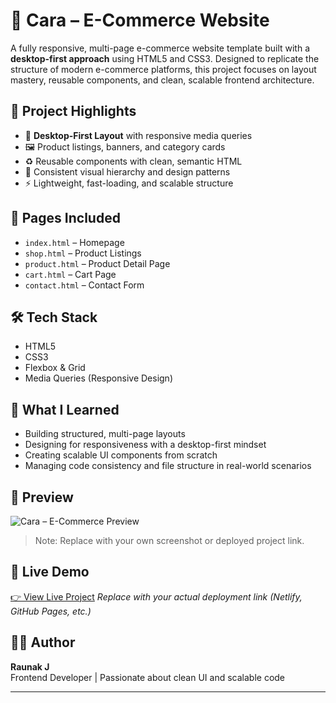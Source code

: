 # 🛒 Cara – E-Commerce Website

A fully responsive, multi-page e-commerce website template built with a **desktop-first approach** using HTML5 and CSS3. Designed to replicate the structure of modern e-commerce platforms, this project focuses on layout mastery, reusable components, and clean, scalable frontend architecture.

## 📌 Project Highlights

- 📐 **Desktop-First Layout** with responsive media queries
- 🖼️ Product listings, banners, and category cards
- ♻️ Reusable components with clean, semantic HTML
- 🎨 Consistent visual hierarchy and design patterns
- ⚡ Lightweight, fast-loading, and scalable structure

## 📄 Pages Included

- `index.html` – Homepage
- `shop.html` – Product Listings
- `product.html` – Product Detail Page
- `cart.html` – Cart Page
- `contact.html` – Contact Form

## 🛠️ Tech Stack

- HTML5
- CSS3
- Flexbox & Grid
- Media Queries (Responsive Design)

## 🧠 What I Learned

- Building structured, multi-page layouts
- Designing for responsiveness with a desktop-first mindset
- Creating scalable UI components from scratch
- Managing code consistency and file structure in real-world scenarios

## 📸 Preview

![Cara – E-Commerce Preview](./preview.png)

> Note: Replace with your own screenshot or deployed project link.

## 🔗 Live Demo

[👉 View Live Project](https://cara-rj.netlify.app/)
_Replace with your actual deployment link (Netlify, GitHub Pages, etc.)_

## 👨‍💻 Author

**Raunak J**  
Frontend Developer | Passionate about clean UI and scalable code

---

